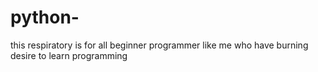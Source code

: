# python-
this respiratory is for all beginner programmer like me who have burning desire to learn programming 
